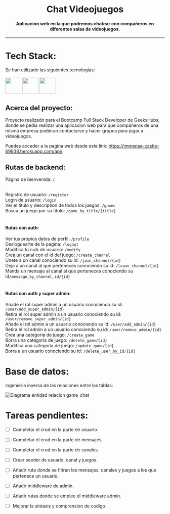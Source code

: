 


<h1 align="center">Chat Videojuegos</h1>

<h4 align="center">Aplicacion web en la que podremos chatear con compañeros en diferentes salas de videojuegos.<h4>

---
# Tech Stack:

Se han utilizado las siguientes tecnologías: <br/><br/>
 <code><img height="50" src="https://cdn.jsdelivr.net/gh/devicons/devicon/icons/laravel/laravel-plain-wordmark.svg" /></code> <code><img  height="50"  src="https://cdn.jsdelivr.net/gh/devicons/devicon/icons/heroku/heroku-plain-wordmark.svg"></code> <code><img  height="50"  src="https://cdn.jsdelivr.net/gh/devicons/devicon/icons/php/php-plain.svg"></code> 
</a></code> <br/>


## Acerca del proyecto:

Proyecto realizado para el Bootcamp Full Stack Developer de GeeksHubs, donde se pedia realizar una aplicacion web para que compañeros de una misma empresa pudieran contactarse y hacer grupos para jugar a videojuegos.

Puedes acceder a la pagina web desde este link: https://immense-castle-69938.herokuapp.com/api/

## Rutas de backend:

Página de bienvenida: `/` <br/><br/>


Registro de usuario: `/register`<br/>
Login de usuario: `/login`<br/>
Ver el titulo y description de todos los juegos: `/games`<br/>
Busca un juego por su titulo: `/game_by_title/{title}`<br/><br/>

<h4>Rutas con auth:</h4>

Ver tus propios datos de perfil: `/profile`<br/>
Desloguearte de la página: `/logout` <br/>
Modifica tu nick de usuario: `/modify`<br/>
Crea un canal con el id del juego: `/create_channel`<br/>
Unete a un canal conociendo su id: `/join_channel/{id}`<br/>
Deja a un canal al que perteneces conociendo su id: `/leave_channel/{id}`<br/>
Manda un mensaje al canal al que perteneces conociendo su id`/message_by_channel_id/{id}`<br/><br/>

<h4>Rutas con auth y super admin:</h4>

Añade el rol super admin a un usuario conociendo su id: `/user/add_super_admin/{id}`<br/>
Retira el rol super admin a un usuario conociendo su id: `/user/remove_super_admin/{id}`<br/>
Añade el rol admin a un usuario conociendo su id: `/user/add_admin/{id}`<br/>
Retira el rol admin a un usuario conociendo su id: `/user/remove_admin/{id}`<br/>
Crea una categoria de juego: `/create_game`<br/>
Borra una categoria de juego: `/delete_game/{id}`<br/>
Modifica una categoria de juego: `/update_game/{id}`<br/>
Borra a un usuario conociendo su id: `/delete_user_by_id/{id}`<br/>

# Base de datos:

Ingenieria inversa de las relaciones entre las tablas:

![Diagrama entidad relacion game_chat](https://user-images.githubusercontent.com/66917963/182230679-9b4b1958-4c5e-4d7a-8da5-2d1fcf535896.png)

# Tareas pendientes:
  - [ ] Completar el crud en la parte de usuario.
  - [ ] Completar el crud en la parte de mensajes.
  - [ ] Completar el crud en la parte de canales.
  - [ ] Crear seeder de usuario, canal y juegos.
  - [ ] Añadir ruta donde se filtran los mensajes, canales y juegos a los que pertenece un usuario.
  - [ ] Añadir middleware de admin.
  - [ ] Añadir rutas donde se emplee el middleware admin.
  - [ ] Mejorar la sintaxis y comprension de codigo.
      
